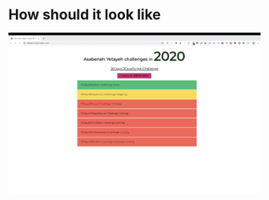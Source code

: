 # How should it look like

![](https://github.com/emretokk/miniProjects/blob/master/projectNumber1/projectNumber1.gif)